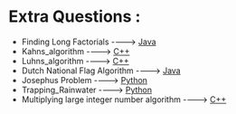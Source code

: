 # Extra Questions :

* Finding Long Factorials ----> [Java](/Code/Java/Long_Factorial.java)
* Kahns_algorithm ----> [C++](/Code/C++/Kahns_algorithm.cpp)
* Luhns_algorithm ----> [C++](/Code/C++/Luhns_algorithm.cpp)
* Dutch National Flag Algorithm ----> [Java](/Code/Java/Segregate01and2.java)
* Josephus Problem ----> [Python](/Code/Python/josephus_problem.py)
* Trapping_Rainwater ----> [Python](/Code/Python/trapping_rainwater.py)
* Multiplying large integer number algorithm ----> [C++](/Code/C++/Multiplying_large_integer_number.cpp)